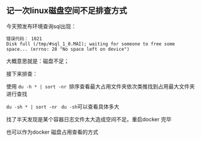 ## 记一次linux磁盘空间不足排查方式

今天预发布环境查询sql出现：

```shell
错误代码： 1021
Disk full (/tmp/#sql_1_0.MAI); waiting for someone to free some space... (errno: 28 "No space left on device")
```

大概意思就是：磁盘不足；

接下来排查：

使用 `du -h * | sort -nr `排序查看最大占用文件夹依次类推找到占用最大文件夹进行查找

`du -sh * | sort -nr `  `du -sh`可以查看具体多大

找了半天发现是某个容器日志文件太大造成空间不足。重启docker 完毕

也可以作为docker 磁盘占用查看的方式

